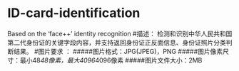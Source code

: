# ID-card-identification
Based on the ‘face++’ identity recognition
#描述：
检测和识别中华人民共和国第二代身份证的关键字段内容，并支持返回身份证正反面信息、身份证照片分类判断结果。
#图片要求 ：
#####图片格式：JPG(JPEG)，PNG
#####图片像素尺寸：最小48*48像素，最大4096*4096像素
#####图片文件大小：2MB
